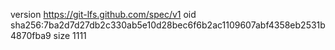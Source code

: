 version https://git-lfs.github.com/spec/v1
oid sha256:7ba2d7d27db2c330ab5e10d28bec6f6b2ac1109607abf4358eb2531b4870fba9
size 1111
